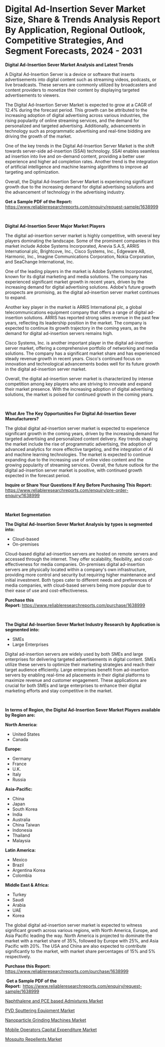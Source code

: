 <p><h1>Digital Ad-Insertion Sever Market Size, Share & Trends Analysis Report By Application, Regional Outlook, Competitive Strategies, And Segment Forecasts, 2024 - 2031</h1></p><p><strong>Digital Ad-Insertion Sever Market Analysis and Latest Trends</strong></p>
<p><p>A Digital Ad-Insertion Server is a device or software that inserts advertisements into digital content such as streaming videos, podcasts, or live broadcasts. These servers are commonly utilized by broadcasters and content providers to monetize their content by displaying targeted advertisements to viewers.</p><p>The Digital Ad-Insertion Server Market is expected to grow at a CAGR of 12.4% during the forecast period. This growth can be attributed to the increasing adoption of digital advertising across various industries, the rising popularity of online streaming services, and the demand for personalized and targeted advertising. Additionally, advancements in technology such as programmatic advertising and real-time bidding are driving the growth of the market.</p><p>One of the key trends in the Digital Ad-Insertion Server Market is the shift towards server-side ad-insertion (SSAI) technology. SSAI enables seamless ad insertion into live and on-demand content, providing a better user experience and higher ad completion rates. Another trend is the integration of artificial intelligence and machine learning algorithms to improve ad targeting and optimization.</p><p>Overall, the Digital Ad-Insertion Server Market is experiencing significant growth due to the increasing demand for digital advertising solutions and the advancement of technology in the advertising industry.</p></p>
<p><strong>Get a Sample PDF of the Report:&nbsp;</strong> <a href="https://www.reliableresearchreports.com/enquiry/request-sample/1638999">https://www.reliableresearchreports.com/enquiry/request-sample/1638999</a></p>
<p>&nbsp;</p>
<p><strong>Digital Ad-Insertion Sever Major Market Players</strong></p>
<p><p>The digital ad-insertion server market is highly competitive, with several key players dominating the landscape. Some of the prominent companies in this market include Adobe Systems Incorporated, Anevia S.A.S, ARRIS International plc, Brightcove, Inc., Cisco Systems, Inc., Edgeware AB, Harmonic, Inc., Imagine Communications Corporation, Nokia Corporation, and SeaChange International, Inc.</p><p>One of the leading players in the market is Adobe Systems Incorporated, known for its digital marketing and media solutions. The company has experienced significant market growth in recent years, driven by the increasing demand for digital advertising solutions. Adobe's future growth prospects are promising, as the digital ad-insertion server market continues to expand.</p><p>Another key player in the market is ARRIS International plc, a global telecommunications equipment company that offers a range of digital ad-insertion solutions. ARRIS has reported strong sales revenue in the past few years, reflecting its leadership position in the market. The company is expected to continue its growth trajectory in the coming years, as the demand for digital ad-insertion servers remains high.</p><p>Cisco Systems, Inc. is another important player in the digital ad-insertion server market, offering a comprehensive portfolio of networking and media solutions. The company has a significant market share and has experienced steady revenue growth in recent years. Cisco's continued focus on innovation and technological advancements bodes well for its future growth in the digital ad-insertion server market.</p><p>Overall, the digital ad-insertion server market is characterized by intense competition among key players who are striving to innovate and expand their market presence. With the increasing adoption of digital advertising solutions, the market is poised for continued growth in the coming years.</p></p>
<p>&nbsp;</p>
<p><strong>What Are The Key Opportunities For Digital Ad-Insertion Sever Manufacturers?</strong></p>
<p><p>The global digital ad-insertion server market is expected to experience significant growth in the coming years, driven by the increasing demand for targeted advertising and personalized content delivery. Key trends shaping the market include the rise of programmatic advertising, the adoption of advanced analytics for more effective targeting, and the integration of AI and machine learning technologies. The market is expected to continue expanding due to the increasing use of online video content and the growing popularity of streaming services. Overall, the future outlook for the digital ad-insertion server market is positive, with continued growth expected in the forecast period.</p></p>
<p><strong>Inquire or Share Your Questions If Any Before Purchasing This Report:</strong> <a href="https://www.reliableresearchreports.com/enquiry/pre-order-enquiry/1638999">https://www.reliableresearchreports.com/enquiry/pre-order-enquiry/1638999</a></p>
<p>&nbsp;</p>
<p><strong>Market Segmentation</strong></p>
<p><strong>The Digital Ad-Insertion Sever Market Analysis by types is segmented into:</strong></p>
<p><ul><li>Cloud-based</li><li>On-premises</li></ul></p>
<p><p>Cloud-based digital ad-insertion servers are hosted on remote servers and accessed through the internet. They offer scalability, flexibility, and cost-effectiveness for media companies. On-premises digital ad-insertion servers are physically located within a company's own infrastructure, providing more control and security but requiring higher maintenance and initial investment. Both types cater to different needs and preferences of media companies, with cloud-based servers being more popular due to their ease of use and cost-effectiveness.</p></p>
<p><strong>Purchase this Report:&nbsp;</strong><a href="https://www.reliableresearchreports.com/purchase/1638999">https://www.reliableresearchreports.com/purchase/1638999</a></p>
<p>&nbsp;</p>
<p><strong>The Digital Ad-Insertion Sever Market Industry Research by Application is segmented into:</strong></p>
<p><ul><li>SMEs</li><li>Large Enterprises</li></ul></p>
<p><p>Digital ad-insertion servers are widely used by both SMEs and large enterprises for delivering targeted advertisements in digital content. SMEs utilize these servers to optimize their marketing strategies and reach their target audience efficiently. Large enterprises benefit from ad-insertion servers by enabling real-time ad placements in their digital platforms to maximize revenue and customer engagement. These applications are crucial for both SMEs and large enterprises to enhance their digital marketing efforts and stay competitive in the market.</p></p>
<p>&nbsp;</p>
<p><strong>In terms of Region, the Digital Ad-Insertion Sever Market Players available by Region are:</strong></p>
<p>
    <p> <strong> North America: </strong>
        <ul>
            <li>United States</li>
            <li>Canada</li>
        </ul>
        </p> 
    <p> <strong> Europe: </strong>
        <ul>
            <li>Germany</li>
            <li>France</li>
            <li>U.K.</li>
            <li>Italy</li>
            <li>Russia</li>
        </ul>
        </p> 
    <p> <strong> Asia-Pacific: </strong>
        <ul>
            <li>China</li>
            <li>Japan</li>
            <li>South Korea</li>
            <li>India</li>
            <li>Australia</li>
            <li>China Taiwan</li>
            <li>Indonesia</li>
            <li>Thailand</li>
            <li>Malaysia</li>
        </ul>
        </p> 
    <p> <strong> Latin America: </strong>
        <ul>
            <li>Mexico</li>
            <li>Brazil</li>
            <li>Argentina Korea</li>
            <li>Colombia</li>
        </ul>
        </p> 
    <p> <strong> Middle East & Africa: </strong>
        <ul>
            <li>Turkey</li>
            <li>Saudi</li>
            <li>Arabia</li>
            <li>UAE</li>
            <li>Korea</li>
        </ul>
    </p>
    </p>
<p><p>The global digital ad-insertion server market is expected to witness significant growth across various regions, with North America, Europe, and Asia Pacific leading the way. North America is projected to dominate the market with a market share of 35%, followed by Europe with 25%, and Asia Pacific with 20%. The USA and China are also expected to contribute significantly to the market, with market share percentages of 15% and 5% respectively.</p></p>
<p><strong>Purchase this Report: </strong><a href="https://www.reliableresearchreports.com/purchase/1638999">https://www.reliableresearchreports.com/purchase/1638999</a></p>
<p>&nbsp;<strong>Get a Sample PDF of the Report:&nbsp;&nbsp;</strong><a href="https://www.reliableresearchreports.com/enquiry/request-sample/1638999">https://www.reliableresearchreports.com/enquiry/request-sample/1638999</a></p>
<p><strong></strong></p>
<p><p><a href="https://github.com/joannagoyvaerts/Market-Research-Report-List-1/blob/main/naphthalene-and-pce-based-admixtures-market.md">Naphthalene and PCE based Admixtures Market</a></p><p><a href="https://issuu.com/reportprime-2/docs/pvd-sputtering-equipment-market-size-2030.pptx">PVD Sputtering Equipment Market</a></p><p><a href="https://issuu.com/reportprime-2/docs/nanoparticle-grinding-machines-market-size-2030.pp">Nanoparticle Grinding Machines Market</a></p><p><a href="https://github.com/abdelrhmankishk22/Market-Research-Report-List-3/blob/main/mobile-operators-capital-expenditure-market.md">Mobile Operators Capital Expenditure Market</a></p><p><a href="https://github.com/bracarafogo/Market-Research-Report-List-1/blob/main/mosquito-repellents-market.md">Mosquito Repellents Market</a></p></p>